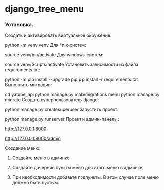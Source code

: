# django_tree_menu

### Установка.

Cоздать и активировать виртуальное окружение:

python -m venv venv
Для *nix-систем:

source venv/bin/activate
Для windows-систем:

source venv/Scripts/activate
Установить зависимости из файла requirements.txt:

python -m pip install --upgrade pip
pip install -r requirements.txt
Выполнить миграции:

cd yatube_api
python manage.py makemigrations menu
python manage.py migrate
Создать суперпользователя django:

python manage.py createsuperuser
Запустить проект:

python manage.py runserver
Проект и админ-панель :

http://127.0.0.1:8000

http://127.0.0.1:8000/admin


Создание меню:

1. Создайте меню в админке

2. Создайте дочерние пункты меню для этого меню в админке

3. При необходимости добавьте подпункты. В этом случае поле меню должно быть пустым.
